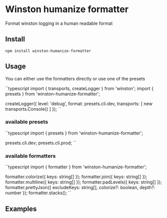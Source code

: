 # Winston humanize formatter

Format winston logging in a human readable format

## Install

`npm install winston-humanize-formatter`

## Usage

You can either use the formatters directly or use one of the presets

``typescript
import { transports, createLogger } from 'winston';
import { presets } from 'winston-humanize-formatter';

createLogger({
  level: 'debug',
  format: presets.cli.dev,
  transports: [
    new transports.Console()
  ]
});
``

### available presets

``typescript
import { presets } from 'winston-humanize-formatter';

presets.cli.dev;
presets.cli.prod;
``

### available formatters

``typescript
import { formatter } from 'winston-humanize-formatter';

formatter.colorize({ keys: string[] });
formatter.join({ keys: string[] });
formatter.multiline({ keys: string[] });
formatter.padLevels({ keys: string[] });
formatter.prettyJson({ excludeKeys: string[], colorize?: boolean, depth?: number });
formatter.stacks();
``

## Examples
